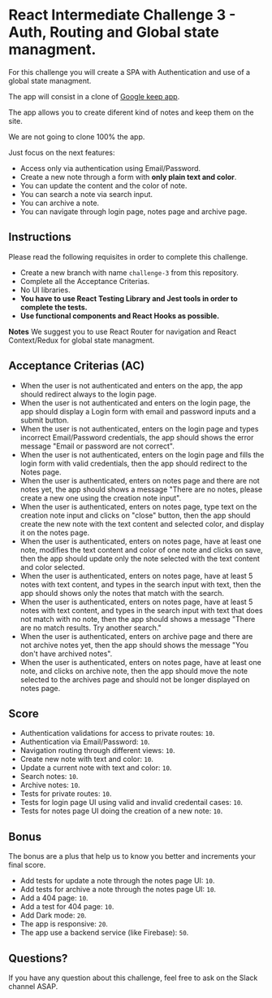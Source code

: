 # React Intermediate Challenge 3 - Auth, Routing and Global state managment.

For this challenge you will create a SPA with Authentication and use of a global state managment.

The app will consist in a clone of [Google keep app](https://keep.google.com/u/0/).

The app allows you to create diferent kind of notes and keep them on the site.

We are not going to clone 100% the app.

Just focus on the next features:

- Access only via authentication using Email/Password.
- Create a new note through a form with **only plain text and color**.
- You can update the content and the color of note.
- You can search a note via search input.
- You can archive a note.
- You can navigate through login page, notes page and archive page.

## Instructions

Please read the following requisites in order to complete this challenge.

- Create a new branch with name `challenge-3` from this repository.
- Complete all the Acceptance Criterias.
- No UI libraries.
- **You have to use React Testing Library and Jest tools in order to complete the tests.**
- **Use functional components and React Hooks as possible.**

**Notes**
We suggest you to use React Router for navigation and React Context/Redux for global state managment.

## Acceptance Criterias (AC)

- When the user is not authenticated and enters on the app, the app should redirect always to the login page.
- When the user is not authenticated and enters on the login page, the app should display a Login form with email and password inputs and a submit button.
- When the user is not authenticated, enters on the login page and types incorrect Email/Password credentials, the app should shows the error message "Email or password are not correct".
- When the user is not authenticated, enters on the login page and fills the login form with valid credentials, then the app should redirect to the Notes page.
- When the user is authenticated, enters on notes page and there are not notes yet, the app should shows a message "There are no notes, please create a new one using the creation note input".
- When the user is authenticated, enters on notes page, type text on the creation note input and clicks on "close" button, then the app should create the new note with the text content and selected color, and display it on the notes page.
- When the user is authenticated, enters on notes page, have at least one note, modifies the text content and color of one note and clicks on save, then the app should update only the note selected with the text content and color selected.
- When the user is authenticated, enters on notes page, have at least 5 notes with text content, and types in the search input with text, then the app should shows only the notes that match with the search.
- When the user is authenticated, enters on notes page, have at least 5 notes with text content, and types in the search input with text that does not match with no note, then the app should shows a message "There are no match results. Try another search."
- When the user is authenticated, enters on archive page and there are not archive notes yet, then the app should shows the message "You don't have archived notes".
- When the user is authenticated, enters on notes page, have at least one note, and clicks on archive note, then the app should move the note selected to the archives page and should not be longer displayed on notes page.


## Score

- Authentication validations for access to private routes: `10`.
- Authentication via Email/Password: `10`.
- Navigation routing through different views: `10`.
- Create new note with text and color: `10`.
- Update a current note with text and color: `10`.
- Search notes: `10`.
- Archive notes: `10`.
- Tests for private routes: `10`.
- Tests for login page UI using valid and invalid credentail cases: `10`.
- Tests for notes page UI doing the creation of a new note: `10`.

## Bonus

The bonus are a plus that help us to know you better and increments your final score.

- Add tests for update a note through the notes page UI: `10`.
- Add tests for archive a note through the notes page UI: `10`.
- Add a 404 page: `10`.
- Add a test for 404 page: `10`.
- Add Dark mode: `20`.
- The app is responsive: `20`.
- The app use a backend service (like Firebase): `50`.

## Questions?

If you have any question about this challenge, feel free to ask on the Slack channel ASAP.
